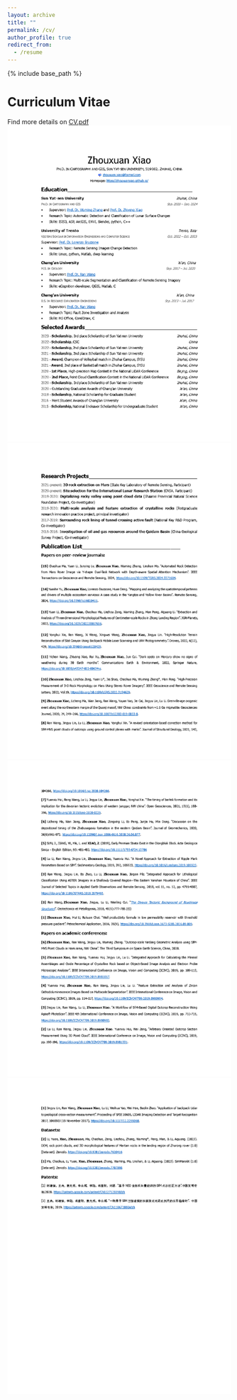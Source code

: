 ```yaml
---
layout: archive
title: ""
permalink: /cv/
author_profile: true
redirect_from:
  - /resume
---
```


{% include base_path %}

Curriculum Vitae
======

Find more details on [CV.pdf](ZhouxuanXiao_CV_2024v1.pdf)
![](../images/cv/ZhouxuanXiao_CV_2024v1_Page1.png)
![](../images/cv/ZhouxuanXiao_CV_2024v1_Page2.png)
![](../images/cv/ZhouxuanXiao_CV_2024v1_Page3.png)
![](../images/cv/ZhouxuanXiao_CV_2024v1_Page4.png)
